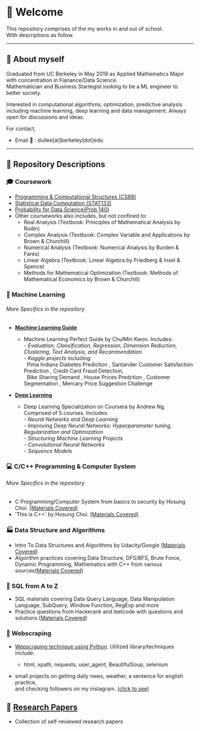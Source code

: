 # :palm_tree: Welcome

This repository comprises of the my works in and out of school.  
With descriptions as follow.

-----

## :round_pushpin: About myself

Graduated from UC Berkeley in May 2019 as Applied Mathematics Major with concentration in Fianance/Data Science.  
Mathematician and Business Startegist looking to be a ML engineer to better society.  

Interested in computational algorithms, optimization, predictive analysis including machine learning, deep learning and data management.
Always open for discussions and ideas.

For contact,
- Email :email: : duilee[at]berkeley[dot]edu

-----

## :bookmark_tabs: Repository Descriptions

### :mortar_board: Coursework
  
- [Programming & Computational Structures (CS88)](./Courseworks/CS88_Computational_Structures)
- [Statistical Data Computation (STAT133)](./Courseworks/Stat133_Statistical_Data_Computation)
- [Probability for Data Science(Prob 140)](./Courseworks/STAT140_Probability_for_Data_Science)
- Other courseworks also includes, but not confined to:
    + Real Analysis (Textbook: Principles of Mathematical Analysis by Rudin)
    + Complex Analysis (Textbook: Complex Variable and Applications by Brown & Churchill)
    + Numerical Analysis (Textbook: Numerical Analysis by Burden & Fares)
    + Linear Algebra (Textbook: Linear Algebra by Friedberg & Insel & Spence)
    + Methods for Mathematical Optimization (Textbook: Methods of Mathematical Economics by Brown & Churchill)

### :gift: Machine Learning
  ###### More Specifics in the repository
- [**Machine Learning Guide**](./MachineLearning/ML_Guide)
    + Machine Learning Perfect Guide by ChulMin Kwon. Includes:   
      \- _Evaluation, Classification, Regression, Dimension Reduction, Clustering, Text Analysis, and Recommendation_  
      \- _Kaggle projects_ including:  
              &nbsp; Pima Indians Diabetes Prediction
                , Santander Customer Satisfaction Prediction
                , Credit Card Fraud Detection,  
                &nbsp; Bike Sharing Demand
                , House Prices Predction
                , Customer Segmentation
                , Mercary Price Suggestion Challenge

- [**Deep Learning**](./MachineLearning/DeepLearningAI)
    + Deep Learning Specialization on Coursera by Andrew Ng. Comprised of 5 courses. Includes:  
      \- _Neural Networks and Deep Learning_  
      \- _Improving Deep Neural Networks: Hyperparameter tuning, Regularization and Optimization_  
      \- _Structuring Machine Learning Projects_  
      \- _Convolutional Neural Networks_  
      \- _Sequence Models_    

### :computer: C/C++ Programming & Computer System
  ###### More Specifics in the repository
- C Programming/Computer System from basics to security by Hosung Choi. [(Materials Covered)](./ComputerSystem_with_C)
- 'This is C++' by Hosung Choi. [(Materials Covered)](./this_is_cpp)

### :factory: Data Structure and Algorithms
- Intro To Data Structures and Algorithms by Udacity/Google ([Materials Covered]())
- Algorithm practices covering Data Structure, DFS/BFS, Brute Force, Dynamic Programming, Mathematics with C++ from various sources([Materials Covered](./Algorithms))

### :pushpin: SQL from A to Z 
- SQL materials covering Data Query Language, Data Manipulation Language, SubQuery, Window Function, RegExp and more
- Practice questions from Hackerank and leetcode with questions and solutions.([Materials Covered](./SQL))

### :mag_right: Webscraping
  
- [Wepscraping technique using Python](./Webscraping/webscraping_basic). Utilized library/techniques include:
    + html, xpath, requests, user_agent, BeautifulSoup, selenium
  
- small projects on getting daily news, weather, a sentence for english practice,  
  and checking followers on my instagram. [(click to see)](./Webscraping/webscraping_project)

## :page_with_curl: [Research Papers](./research_papers)
- Collection of self-reviewed research papers 


